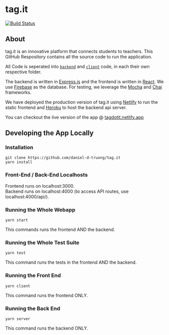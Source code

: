 # tag.it
[![Build Status](https://travis-ci.com/daniel-d-truong/tag.it.svg?token=v6x1vg9EP5hEQK1JSXxA&branch=master)](https://travis-ci.com/daniel-d-truong/tag.it)

## About

tag.it is an innovative platform that connects students to teachers. This GitHub Respository contains all the source code to run the application.

All Code is seperated into [`backend`](https://github.com/daniel-d-truong/tag.it/tree/master/backend) and [`client`](https://github.com/daniel-d-truong/tag.it/tree/master/client) code, in each their own respective folder.

The backend is written in [Express.js](https://expressjs.com) and the frontend is written in [React](https://reactjs.org). We use [Firebase](https://firebase.google.com) as the database. For testing, we leverage the [Mocha](https://mochajs.org) and [Chai](https://chaijs.org) frameworks.

We have deployed the production version of tag.it using [Netlify](https://netlify.com) to run the static frontend and [Heroku](https://heroku.com) to host the backend api server.

You can checkout the live version of the app @ [tagdotit.netlify.app](https://tagdotit.netlify.app)


## Developing the App Locally

### Installation

```
git clone https://github.com/daniel-d-truong/tag.it
yarn install
```

### Front-End / Back-End Localhosts
Frontend runs on localhost:3000.  
Backend runs on localhost:4000 (to access API routes, use localhost:4000/api/).

### Running the Whole Webapp
```
yarn start
```
This commands runs the frontend AND the backend. 

### Running the Whole Test Suite
```
yarn test
```
This command runs the tests in the frontend AND the backend.

### Running the Front End
```
yarn client
```
This command runs the frontend ONLY.

### Running the Back End
```
yarn server
```
This command runs the backend ONLY.
